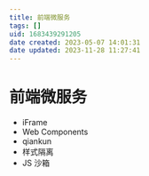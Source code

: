 ```yaml
---
title: 前端微服务
tags: []
uid: 1683439291205
date created: 2023-05-07 14:01:31
date updated: 2023-11-28 11:27:41
---
```


# 前端微服务

- iFrame
- Web Components
- qiankun
- 样式隔离
- JS 沙箱
